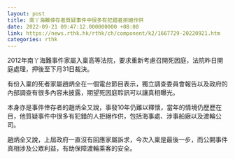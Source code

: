 ```yaml
---
layout: post
title: 南丫海難倖存者質疑事件中很多有犯錯者拒絕作供
date: 2022-09-21 09:47:12.000000000 +08:00
link: https://news.rthk.hk/rthk/ch/component/k2/1667729-20220921.htm
categories: rthk
---
```


2012年南丫海難事件家屬入稟高等法院，要求重新考慮召開死因庭，法院昨日開庭處理，押後至下月31日裁決。

有份入稟的死者家屬趙炳全在一個電台節目表示，獨立調查委員會報告以及政府的內部調查有很多內容未披露，期望死因庭聆訊可以讓真相曝光。

本身亦是事件倖存者的趙炳全又說，事發10年仍難以釋懷，當年的情境仍歷歷在目，他質疑事件中很多有犯錯的人拒絕作供，包括海事處、涉事船廠以及渡輪公司。

趙炳全又說，上屆政府一直沒有回應家屬訴求，今次入稟是最後一步，而公開事件真相涉及公眾利益，有助保障渡輪乘客的安全。
